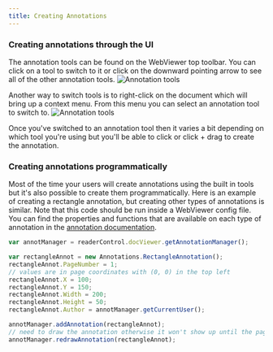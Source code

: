```yaml
---
title: Creating Annotations
---
```

### Creating annotations through the UI
The annotation tools can be found on the WebViewer top toolbar. You can click on a tool to switch to it or click on the downward pointing arrow to see all of the other annotation tools.
![Annotation tools](../img/annotation-ui.png)

Another way to switch tools is to right-click on the document which will bring up a context menu. From this menu you can select an annotation tool to switch to.
![Annotation tools](../img/context-menu.png)

Once you've switched to an annotation tool then it varies a bit depending on which tool you're using but you'll be able to click or click + drag to create the annotation.

### Creating annotations programmatically
Most of the time your users will create annotations using the built in tools but it's also possible to create them programmatically. Here is an example of creating a rectangle annotation, but creating other types of annotations is similar. Note that this code should be run inside a WebViewer config file. You can find the properties and functions that are available on each type of annotation in the [annotation documentation](https://www.pdftron.com/webviewer/demo/lib/html5/doc/symbols/Annotations.html).

```javascript
var annotManager = readerControl.docViewer.getAnnotationManager();

var rectangleAnnot = new Annotations.RectangleAnnotation();
rectangleAnnot.PageNumber = 1;
// values are in page coordinates with (0, 0) in the top left
rectangleAnnot.X = 100;
rectangleAnnot.Y = 150;
rectangleAnnot.Width = 200;
rectangleAnnot.Height = 50;
rectangleAnnot.Author = annotManager.getCurrentUser();

annotManager.addAnnotation(rectangleAnnot);
// need to draw the annotation otherwise it won't show up until the page is refreshed
annotManager.redrawAnnotation(rectangleAnnot);
```
